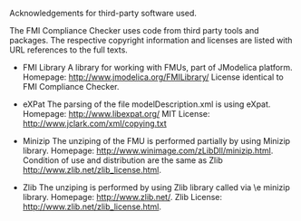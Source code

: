 Acknowledgements for third-party software used.

The FMI Compliance Checker uses code from third party tools and packages.
The respective copyright information and licenses are listed with URL
references to the full texts.

- FMI Library
A library for working with FMUs, part of JModelica platform.
Homepage: <http://www.jmodelica.org/FMILibrary/>
License identical to FMI Compliance Checker.

- eXPat
The parsing of the file modelDescription.xml is using eXpat.
Homepage: <http://www.libexpat.org/>
MIT License: <http://www.jclark.com/xml/copying.txt>

-  Minizip
The unziping of the FMU is performed partially by using Minizip library.
Homepage: <http://www.winimage.com/zLibDll/minizip.html>.
Condition of use and distribution are the same as Zlib
<http://www.zlib.net/zlib_license.html>.

-  Zlib
The unziping is performed by using Zlib library called via \e minizip library.
Homepage: <http://www.zlib.net/>.
Zlib License: <http://www.zlib.net/zlib_license.html>.
